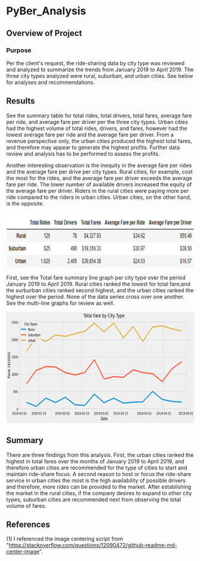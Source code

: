 # PyBer_Analysis
  
## Overview of Project
  
### Purpose
  
Per the client's request, the ride-sharing data by city type was reviewed and analyzed to summarize the trends from January 2019 to April 2019. The three city types analyzed were rural, suburban, and urban cities. See below for analyses and recommendations.
  
## Results
  
See the summary table for total rides, total drivers, total fares, average fare per ride, and average fare per driver per the three city types. Urban cities had the highest volume of total rides, drivers, and fares, however had the lowest average fare per ride and the average fare per driver. From a revenue perspective only, the urban cities produced the highest total fares, and therefore may appear to generate the highest profits. Further data review and analysis has to be performed to assess the profits. 

Another interesting observation is the inequity in the average fare per rides and the average fare per drive per city types. Rural cities, for example, cost the most for the rides, and the average fare per driver exceeds the average fare per ride. The lower number of available drivers increased the equity of the average fare per driver. Riders in the rural cities were paying more per ride compared to the riders in urban cities. Urban cities, on the other hand, is the opposite.

<p align="center">
  <img width="600" height="150" src= "https://github.com/chkCreate/PyBer_Analysis/blob/42a7abd81b37725735d720b82cca0c51f58cdb9f/Analysis/pyber_summary.PNG" >
</p>

First, see the Total fare summary line graph per city type over the period January 2019 to April 2019. Rural cities ranked the lowest for total fare;and the surburban cities ranked second highest, and the urban cities ranked the highest over the period. None of the data series cross over one another. See the multi-line graphs for review as well.
  
<p align="center">
  <img width="1200" height="300" src= "https://github.com/chkCreate/PyBer_Analysis/blob/dc0faae59890ea927b4f8252775d65b016b8f277/Analysis/PyBer_fare_summary.png">
</p>
  
  
## Summary
  
There are three findings from this analysis. First, the urban cities ranked the highest in total fares over the months of January 2019 to April 2019, and therefore urban cities are recommended for the type of cities to start and  maintain ride-share focus. A second reason to host or focus the ride-share service in urban cities the most is the high availability of possible drivers and therefore, more rides can be provided to the market. After establishing the market in the rural cities, if the company desires to expand to other city types, suburban cities are recommended next from observing the total volume of fares.
  
## References
  
(1) I referenced the image centering script from "https://stackoverflow.com/questions/12090472/github-readme-md-center-image".
  
